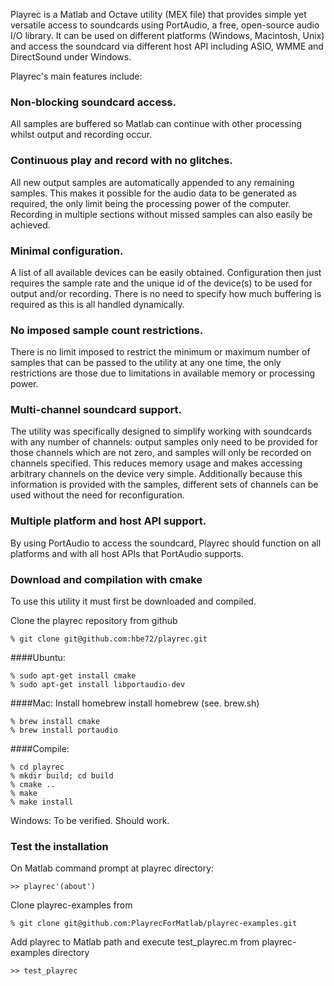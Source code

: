 Playrec is a Matlab and Octave utility (MEX file) that provides simple yet 
versatile access to soundcards using PortAudio, a free, open-source audio 
I/O library. It can be used on different platforms (Windows, Macintosh, 
Unix) and access the soundcard via different host API including ASIO, WMME 
and DirectSound under Windows.

Playrec's main features include:

### Non-blocking soundcard access.

All samples are buffered so Matlab can continue with other processing 
whilst output and recording occur.

### Continuous play and record with no glitches.

All new output samples are automatically appended to any remaining samples. 
This makes it possible for the audio data to be generated as required, the 
only limit being the processing power of the computer. Recording in 
multiple sections without missed samples can also easily be achieved.

### Minimal configuration.

A list of all available devices can be easily obtained. Configuration then 
just requires the sample rate and the unique id of the device(s) to be used 
for output and/or recording. There is no need to specify how much buffering 
is required as this is all handled dynamically.

### No imposed sample count restrictions.

There is no limit imposed to restrict the minimum or maximum number of 
samples that can be passed to the utility at any one time, the only 
restrictions are those due to limitations in available memory or processing 
power.

### Multi-channel soundcard support.

The utility was specifically designed to simplify working with soundcards 
with any number of channels: output samples only need to be provided for 
those channels which are not zero, and samples will only be recorded on 
channels specified. This reduces memory usage and makes accessing arbitrary 
channels on the device very simple. Additionally because this information 
is provided with the samples, different sets of channels can be used without 
the need for reconfiguration.

### Multiple platform and host API support.

By using PortAudio to access the soundcard, Playrec should function on all 
platforms and with all host APIs that PortAudio supports.

### Download and compilation with cmake
To use this utility it must first be downloaded and compiled. 

Clone the playrec repository from github
```
% git clone git@github.com:hbe72/playrec.git
```
####Ubuntu:
```
% sudo apt-get install cmake 
% sudo apt-get install libportaudio-dev
```

####Mac: 
  Install homebrew install homebrew (see. brew.sh)
```
% brew install cmake
% brew install portaudio
```

####Compile:
```
% cd playrec
% mkdir build; cd build
% cmake ..
% make
% make install
```
   
Windows: To be verified. Should work.

### Test the installation

On Matlab command prompt at playrec directory:
```
>> playrec'(about')
```

Clone playrec-examples from
```
% git clone git@github.com:PlayrecForMatlab/playrec-examples.git
```

Add playrec to Matlab path and execute test_playrec.m from
playrec-examples directory
```
>> test_playrec
```
